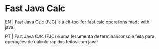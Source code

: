 # Fast Java Calc
EN | Fast Java Calc (FJC) is a cli-tool for fast calc operations made with java!

PT | Fast Java Calc (FJC) é uma ferramenta de terminal/console feita para operações de calculo rapidos feitos com java! 